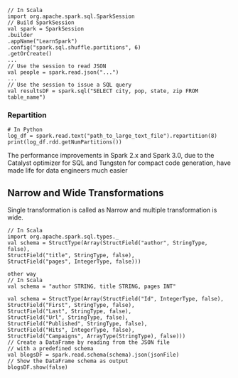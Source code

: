 ````
// In Scala
import org.apache.spark.sql.SparkSession
// Build SparkSession
val spark = SparkSession
.builder
.appName("LearnSpark")
.config("spark.sql.shuffle.partitions", 6)
.getOrCreate()
...
// Use the session to read JSON
val people = spark.read.json("...")
...
// Use the session to issue a SQL query
val resultsDF = spark.sql("SELECT city, pop, state, zip FROM table_name")
````
### Repartition
````
# In Python
log_df = spark.read.text("path_to_large_text_file").repartition(8)
print(log_df.rdd.getNumPartitions())
````
The performance improvements in Spark 2.x and Spark 3.0, due to the Catalyst optimizer for SQL and Tungsten for compact code generation, have made life for data
engineers much easier

## Narrow and Wide Transformations
Single transformation is called as Narrow and multiple transformation is wide.

````
// In Scala
import org.apache.spark.sql.types._
val schema = StructType(Array(StructField("author", StringType, false),
StructField("title", StringType, false),
StructField("pages", IntegerType, false)))

other way
// In Scala
val schema = "author STRING, title STRING, pages INT"

val schema = StructType(Array(StructField("Id", IntegerType, false),
StructField("First", StringType, false),
StructField("Last", StringType, false),
StructField("Url", StringType, false),
StructField("Published", StringType, false),
StructField("Hits", IntegerType, false),
StructField("Campaigns", ArrayType(StringType), false)))
// Create a DataFrame by reading from the JSON file
// with a predefined schema
val blogsDF = spark.read.schema(schema).json(jsonFile)
// Show the DataFrame schema as output
blogsDF.show(false)
````

